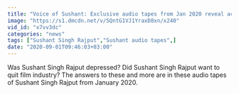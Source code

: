 ```yaml
---
title: "Voice of Sushant: Exclusive audio tapes from Jan 2020 reveal actor was worried about future"
image: "https://s1.dmcdn.net/v/SQntG1VJ1YraxD8xn/x240"
vid_id: "x7vv3dc"
categories: "news"
tags: ["Sushant Singh Rajput","Sushant audio tapes",]
date: "2020-09-01T09:46:03+03:00"
---
```

Was Sushant Singh Rajput depressed? Did Sushant Singh Rajput want to quit film industry? The answers to these and more are in these audio tapes of Sushant Singh Rajput from January 2020. 
